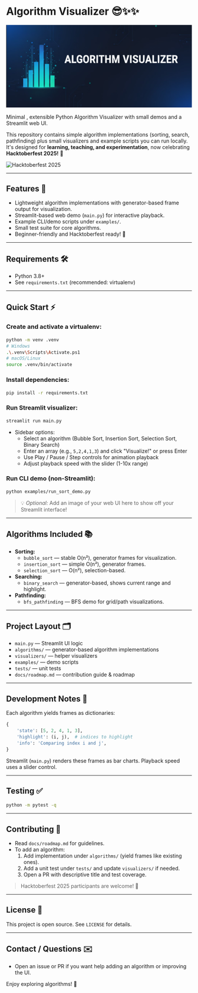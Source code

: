 # Algorithm Visualizer 😎✨✨

![Banner](assets/banner.png)

Minimal , extensible Python Algorithm Visualizer with small demos and a Streamlit web UI.

This repository contains simple algorithm implementations (sorting, search, pathfinding) plus small visualizers and example scripts you can run locally. It's designed for **learning, teaching, and experimentation**, now celebrating **Hacktoberfest 2025!** 🎉

![Hacktoberfest 2025](https://img.shields.io/badge/Hacktoberfest-2025-blue?style=for-the-badge)

---

## Features 🚀

- Lightweight algorithm implementations with generator-based frame output for visualization.
- Streamlit-based web demo (`main.py`) for interactive playback.
- Example CLI/demo scripts under `examples/`.
- Small test suite for core algorithms.
- Beginner-friendly and Hacktoberfest ready! 🎃

---

## Requirements 🛠️

- Python 3.8+
- See `requirements.txt` (recommended: virtualenv)

---

## Quick Start ⚡

### Create and activate a virtualenv:

```bash
python -m venv .venv
# Windows
.\.venv\Scripts\Activate.ps1
# macOS/Linux
source .venv/bin/activate
```

### Install dependencies:

```bash
pip install -r requirements.txt
```

### Run Streamlit visualizer:

```bash
streamlit run main.py
```

- Sidebar options:
  - Select an algorithm (Bubble Sort, Insertion Sort, Selection Sort, Binary Search)
  - Enter an array (e.g., `5,2,4,1,3`) and click "Visualize!" or press Enter
  - Use Play / Pause / Step controls for animation playback
  - Adjust playback speed with the slider (1-10x range)

### Run CLI demo (non-Streamlit):

```bash
python examples/run_sort_demo.py
```

> 💡 _Optional:_ Add an image of your web UI here to show off your Streamlit interface!

---

## Algorithms Included 📚

- **Sorting:**
  - `bubble_sort` — stable O(n²), generator frames for visualization.
  - `insertion_sort` — simple O(n²), generator frames.
  - `selection_sort` — O(n²), selection-based.
- **Searching:**
  - `binary_search` — generator-based, shows current range and highlight.
- **Pathfinding:**
  - `bfs_pathfinding` — BFS demo for grid/path visualizations.

---

## Project Layout 🗂️

- `main.py` — Streamlit UI logic
- `algorithms/` — generator-based algorithm implementations
- `visualizers/` — helper visualizers
- `examples/` — demo scripts
- `tests/` — unit tests
- `docs/roadmap.md` — contribution guide & roadmap

---

## Development Notes 🧩

Each algorithm yields frames as dictionaries:

```python
{
    'state': [5, 2, 4, 1, 3],
    'highlight': (i, j),  # indices to highlight
    'info': 'Comparing index i and j',
}
```

Streamlit (`main.py`) renders these frames as bar charts. Playback speed uses a slider control.

---

## Testing ✅

```bash
python -m pytest -q
```

---

## Contributing 🤝

- Read `docs/roadmap.md` for guidelines.
- To add an algorithm:
  1. Add implementation under `algorithms/` (yield frames like existing ones).
  2. Add a unit test under `tests/` and update `visualizers/` if needed.
  3. Open a PR with descriptive title and test coverage.

> Hacktoberfest 2025 participants are welcome! 🎃

---

## License 📜

This project is open source. See `LICENSE` for details.

---

## Contact / Questions ✉️

- Open an issue or PR if you want help adding an algorithm or improving the UI.

Enjoy exploring algorithms! 🚀
